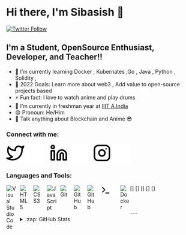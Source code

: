 # Hi there, I'm Sibasish 👋 


[![Twitter Follow](https://img.shields.io/twitter/follow/FangedHamster?color=1DA1F2&logo=twitter&style=for-the-badge)](https://twitter.com/intent/follow?original_referer=https%3A%2F%2Fgithub.com%2FcodeSTACKr&screen_name=codeSTACKr)


## I'm a Student, OpenSource Enthusiast, Developer, and Teacher!!

- 🌱 I’m currently learning Docker , Kubernates ,Go , Java , Python , Solidity ,
- 🥅 2022 Goals: Learn more about web3 , Add value to open-source projects based 
- ⚡ Fun fact: I love to watch anime and play drums
- 🌱  I’m currently in freshman year at [IIIT A,India](https://en.wikipedia.org/wiki/Indian_Institute_of_Information_Technology,_Allahabad)
- 😄 Pronoun: He/Him
- 💬 Talk anything about Blockchain and Anime 😎 

### Connect with me:

[![website](./img/twitter-light.svg)](https://twitter.com/FangedHamster#gh-light-mode-only)
[![website](./img/twitter-dark.svg)](https://twitter.com/FangedHamster#gh-dark-mode-only)
&nbsp;&nbsp;
[![website](./img/linkedin-light.svg)](https://www.linkedin.com/in/sibasish-behera-b33532224/#gh-light-mode-only)
[![website](./img/linkedin-dark.svg)](https://www.linkedin.com/in/sibasish-behera-b33532224/#gh-dark-mode-only)
&nbsp;&nbsp;
[![website](./img/instagram-light.svg)](https://www.instagram.com/i_am_sin_4_real/#gh-light-mode-only)
[![website](./img/instagram-dark.svg)](https://www.instagram.com/i_am_sin_4_real/#gh-dark-mode-only)

### Languages and Tools:

[<img align="left" alt="Visual Studio Code" width="26px" src="https://cdn.jsdelivr.net/gh/devicons/devicon/icons/vscode/vscode-original.svg" style="padding-right:10px;" />]
[<img align="left" alt="HTML5" width="26px" src="https://cdn.jsdelivr.net/gh/devicons/devicon/icons/html5/html5-original.svg" style="padding-right:10px;" />]
[<img align="left" alt="CSS3" width="26px" src="https://cdn.jsdelivr.net/gh/devicons/devicon/icons/css3/css3-original.svg" style="padding-right:10px;" />]
[<img align="left" alt="JavaScript" width="26px" src="https://cdn.jsdelivr.net/gh/devicons/devicon/icons/javascript/javascript-original.svg" style="padding-right:10px;" />]
[<img align="left" alt="Git" width="26px" src="https://cdn.jsdelivr.net/gh/devicons/devicon/icons/git/git-original.svg" style="padding-right:10px;" />]
[<img align="left" alt="GitHub" width="26px" src="https://user-images.githubusercontent.com/3369400/139447912-e0f43f33-6d9f-45f8-be46-2df5bbc91289.png" style="padding-right:10px;" />](https://www.youtube.com/playlist?list=PLkwxH9e_vrAJ0WbEsFA9W3I1W-g_BTsbt#gh-dark-mode-only)
[<img align="left" alt="GitHub" width="26px" src="https://user-images.githubusercontent.com/3369400/139448065-39a229ba-4b06-434b-bc67-616e2ed80c8f.png" style="padding-right:10px;" />](https://www.youtube.com/playlist?list=PLkwxH9e_vrAJ0WbEsFA9W3I1W-g_BTsbt#gh-light-mode-only)
[<img align="left" alt="Terminal" width="26px" src="./img/terminal-light.svg" />](https://www.youtube.com/playlist?list=PLkwxH9e_vrAJ0WbEsFA9W3I1W-g_BTsbt#gh-light-mode-only)
[<img align="left" alt="Terminal" width="26px" src="./img/terminal-dark.svg" />](https://www.youtube.com/playlist?list=PLkwxH9e_vrAJ0WbEsFA9W3I1W-g_BTsbt#gh-dark-mode-only)
[<img align="left" alt="Docker" width="26px" src="https://developers.redhat.com/sites/default/files/styles/article_feature/public/blog/2014/05/homepage-docker-logo.png?itok=zx0e-vcP" />](https://www.docker.com/)

<br />
<br />
---

<details>
  <summary>:zap: GitHub Stats</summary>

  <img align="left" alt="TheRealSibasishBehera's GitHub Stats" src="https://github-readme-stats.vercel.app/api?username=TheRealSibasishBehera&show_icons=true&hide_border=false&title_color=ff652f&icon_color=FFE400&bg_color=09131B&text_color=ffffff&border_color=0c1a25" />

</details>

[twitter]: https://twitter.com/FangedHamster
[instagram]: https://www.instagram.com/i_am_sin_4_real/
[linkedin]: https://www.linkedin.com/in/sibasish-behera-b33532224/
